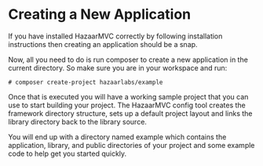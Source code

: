 # Creating a New Application

If you have installed HazaarMVC correctly by following installation instructions then creating an application should be a snap.

Now, all you need to do is run composer to create a new application in the current directory. So make sure you are in your workspace and run:

```shell
# composer create-project hazaarlabs/example
```

Once that is executed you will have a working sample project that you can use to start building your project. The HazaarMVC config tool creates the framework directory structure, sets up a default project layout and links the library directory back to the library source.

You will end up with a directory named example which contains the application, library, and public directories of your project and some example code to help get you started quickly.